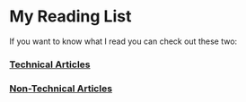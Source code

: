 # My Reading List
If you want to know what I read you can check out these two:

### [Technical Articles](https://github.com/pshaddel/my-reading-list/blob/main/technical-articles.md)
### [Non-Technical Articles](https://github.com/pshaddel/my-reading-list/blob/main/non-technical-articles.md)

